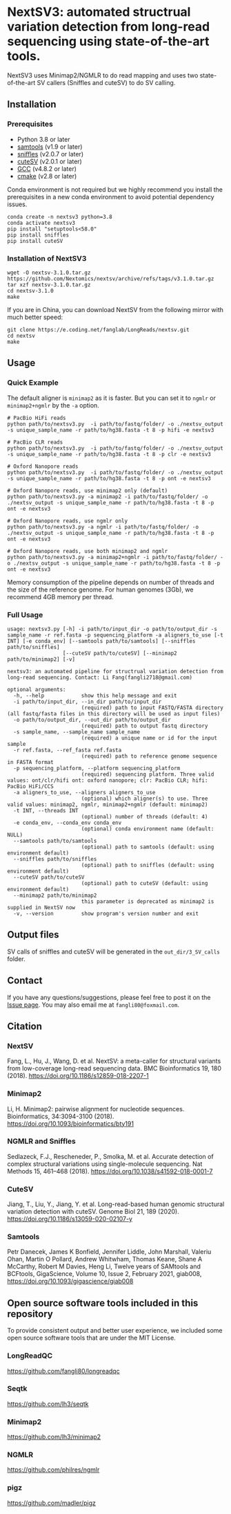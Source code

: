 # NextSV3: automated structrual variation detection from long-read sequencing using state-of-the-art tools. 

NextSV3 uses Minimap2/NGMLR to do read mapping and uses two state-of-the-art SV callers (Sniffles and cuteSV) to do SV calling.

## Installation

### Prerequisites

- Python 3.8 or later
- [samtools](https://github.com/samtools/samtools) (v1.9 or later)
- [sniffles](https://github.com/fritzsedlazeck/Sniffles) (v2.0.7 or later)
- [cuteSV](https://github.com/tjiangHIT/cuteSV) (v2.0.1 or later)
- [GCC](https://gcc.gnu.org/) (v4.8.2 or later)
- [cmake](https://cmake.org/download/) (v2.8 or later)

Conda environment is not required but we highly recommend you install the prerequisites in a new conda environment to avoid potential dependency issues. 

```
conda create -n nextsv3 python=3.8
conda activate nextsv3
pip install "setuptools<58.0"
pip install sniffles
pip install cuteSV
```

### Installation of NextSV3

```
wget -O nextsv-3.1.0.tar.gz https://github.com/Nextomics/nextsv/archive/refs/tags/v3.1.0.tar.gz
tar xzf nextsv-3.1.0.tar.gz
cd nextsv-3.1.0
make
```

If you are in China, you can download NextSV from the following mirror with much better speed:
```
git clone https://e.coding.net/fanglab/LongReads/nextsv.git
cd nextsv
make
```


## Usage

### Quick Example

The default aligner is `minimap2` as it is faster. But you can set it to `ngmlr` or `minimap2+ngmlr` by the `-a` option. 

```
# PacBio HiFi reads
python path/to/nextsv3.py  -i path/to/fastq/folder/ -o ./nextsv_output -s unique_sample_name -r path/to/hg38.fasta -t 8 -p hifi -e nextsv3

# PacBio CLR reads
python path/to/nextsv3.py  -i path/to/fastq/folder/ -o ./nextsv_output -s unique_sample_name -r path/to/hg38.fasta -t 8 -p clr -e nextsv3

# Oxford Nanopore reads
python path/to/nextsv3.py  -i path/to/fastq/folder/ -o ./nextsv_output -s unique_sample_name -r path/to/hg38.fasta -t 8 -p ont -e nextsv3
```

```
# Oxford Nanopore reads, use minimap2 only (default) 
python path/to/nextsv3.py -a minimap2 -i path/to/fastq/folder/ -o ./nextsv_output -s unique_sample_name -r path/to/hg38.fasta -t 8 -p ont -e nextsv3

# Oxford Nanopore reads, use ngmlr only 
python path/to/nextsv3.py -a ngmlr -i path/to/fastq/folder/ -o ./nextsv_output -s unique_sample_name -r path/to/hg38.fasta -t 8 -p ont -e nextsv3

# Oxford Nanopore reads, use both minimap2 and ngmlr
python path/to/nextsv3.py -a minimap2+ngmlr -i path/to/fastq/folder/ -o ./nextsv_output -s unique_sample_name -r path/to/hg38.fasta -t 8 -p ont -e nextsv3
```

Memory consumption of the pipeline depends on number of threads and the size of the reference genome. For human genomes (3Gb), we recommend 4GB memory per thread. 


### Full Usage
```
usage: nextsv3.py [-h] -i path/to/input_dir -o path/to/output_dir -s sample_name -r ref.fasta -p sequencing_platform -a aligners_to_use [-t INT] [-e conda_env] [--samtools path/to/samtools] [--sniffles path/to/sniffles]
                  [--cuteSV path/to/cuteSV] [--minimap2 path/to/minimap2] [-v]

nextsv3: an automated pipeline for structrual variation detection from long-read sequencing. Contact: Li Fang(fangli2718@gmail.com)

optional arguments:
  -h, --help            show this help message and exit
  -i path/to/input_dir, --in_dir path/to/input_dir
                        (required) path to input FASTQ/FASTA directory (all fastq/fasta files in this directory will be used as input files)
  -o path/to/output_dir, --out_dir path/to/output_dir
                        (required) path to output fastq directory
  -s sample_name, --sample_name sample_name
                        (required) a unique name or id for the input sample
  -r ref.fasta, --ref_fasta ref.fasta
                        (required) path to reference genome sequence in FASTA format
  -p sequencing_platform, --platform sequencing_platform
                        (required) sequencing platform. Three valid values: ont/clr/hifi ont: oxford nanopore; clr: PacBio CLR; hifi: PacBio HiFi/CCS
  -a aligners_to_use, --aligners aligners_to_use
                        (optional) which aligner(s) to use. Three valid values: minimap2, ngmlr, minimap2+ngmlr (default: minimap2)
  -t INT, --threads INT
                        (optional) number of threads (default: 4)
  -e conda_env, --conda_env conda_env
                        (optional) conda environment name (default: NULL)
  --samtools path/to/samtools
                        (optional) path to samtools (default: using environment default)
  --sniffles path/to/sniffles
                        (optional) path to sniffles (default: using environment default)
  --cuteSV path/to/cuteSV
                        (optional) path to cuteSV (default: using environment default)
  --minimap2 path/to/minimap2
                        this parameter is deprecated as minimap2 is supplied in NextSV now
  -v, --version         show program's version number and exit
```

## Output files

SV calls of sniffles and cuteSV will be generated in the `out_dir/3_SV_calls` folder.

## Contact

If you have any questions/suggestions, please feel free to post it on the [Issue page](https://github.com/Nextomics/nextsv/issues). You may also email me at `fangli80@foxmail.com`. 

## Citation

### NextSV
Fang, L., Hu, J., Wang, D. et al. NextSV: a meta-caller for structural variants from low-coverage long-read sequencing data. BMC Bioinformatics 19, 180 (2018). https://doi.org/10.1186/s12859-018-2207-1

### Minimap2
Li, H. Minimap2: pairwise alignment for nucleotide sequences. Bioinformatics, 34:3094-3100 (2018). https://doi.org/10.1093/bioinformatics/bty191

### NGMLR and Sniffles
Sedlazeck, F.J., Rescheneder, P., Smolka, M. et al. Accurate detection of complex structural variations using single-molecule sequencing. Nat Methods 15, 461–468 (2018). https://doi.org/10.1038/s41592-018-0001-7

### CuteSV
Jiang, T., Liu, Y., Jiang, Y. et al. Long-read-based human genomic structural variation detection with cuteSV. Genome Biol 21, 189 (2020). https://doi.org/10.1186/s13059-020-02107-y

### Samtools
Petr Danecek, James K Bonfield, Jennifer Liddle, John Marshall, Valeriu Ohan, Martin O Pollard, Andrew Whitwham, Thomas Keane, Shane A McCarthy, Robert M Davies, Heng Li, Twelve years of SAMtools and BCFtools, GigaScience, Volume 10, Issue 2, February 2021, giab008, https://doi.org/10.1093/gigascience/giab008

## Open source software tools included in this repository

To provide consistent output and better user experience, we included some open source software tools that are under the MIT License. 

### LongReadQC
https://github.com/fangli80/longreadqc

### Seqtk
https://github.com/lh3/seqtk

### Minimap2
https://github.com/lh3/minimap2

### NGMLR
https://github.com/philres/ngmlr

### pigz
https://github.com/madler/pigz
